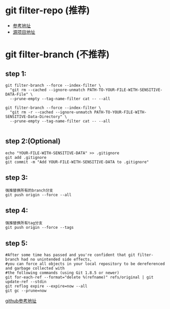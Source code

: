 # git filter-repo (推荐)
- [参考地址](https://htmlpreview.github.io/?https://github.com/newren/git-filter-repo/blob/docs/html/git-filter-repo.html#EXAMPLES)
- [源项目地址](https://github.com/newren/git-filter-repo)

# git filter-branch (不推荐)
## step 1:
```
git filter-branch --force --index-filter \
  "git rm --cached --ignore-unmatch PATH-TO-YOUR-FILE-WITH-SENSITIVE-DATA-File" \
  --prune-empty --tag-name-filter cat -- --all

git filter-branch --force --index-filter \
  "git rm -r --cached --ignore-unmatch PATH-TO-YOUR-FILE-WITH-SENSITIVE-Data-Directory" \
  --prune-empty --tag-name-filter cat -- --all
 
```
## step 2:(Optional)
```
echo "YOUR-FILE-WITH-SENSITIVE-DATA" >> .gitignore
git add .gitignore
git commit -m "Add YOUR-FILE-WITH-SENSITIVE-DATA to .gitignore"
```

## step 3:
```
强推替换所有的branch分支
git push origin --force --all
```
## step 4:
```
强推替换所有tag分支
git push origin --force --tags
```

## step 5:
```
#After some time has passed and you're confident that git filter-branch had no unintended side effects, 
#you can force all objects in your local repository to be dereferenced and garbage collected with
#the following commands (using Git 1.8.5 or newer)
git for-each-ref --format="delete %(refname)" refs/original | git update-ref --stdin
git reflog expire --expire=now --all
git gc --prune=now
```

[github参考地址](https://help.github.com/en/github/authenticating-to-github/removing-sensitive-data-from-a-repository)
